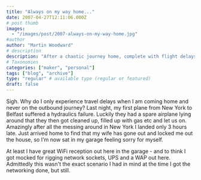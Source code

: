 ```yaml
---
title: "Always on my way home..."
date: 2007-04-27T12:11:06.000Z
# post thumb
images:
  - "/images/post/2007-always-on-my-way-home.jpg"
#author
author: "Martin Woodward"
# description
description: "After a chaotic journey home, complete with flight delays and being locked out, I find solace in my garage's WiFi."
# Taxonomies
categories: ["maker", "personal"]
tags: ["blog", "archive"]
type: "regular" # available type (regular or featured)
draft: false
---
```

Sigh.  Why do I only experience travel delays when I am coming home and never on the outbound journey?  Last night, my first plane from New York to Belfast suffered a hydraulics failure.  Luckily they had a spare airplane lying around that they then got cleaned up, filled up with gas etc and let us on.  Amazingly after all the messing around in New York I landed only 3 hours late.  Just arrived home to find that my wife has gone out and locked me out the house, so I'm now sat in my garage feeling sorry for myself. 

At least I have great WiFi reception out here in the garage - and to think I got mocked for rigging network sockets, UPS and a WAP out here.  Admittedly this wasn't the exact scenario I had in mind at the time I got the networking done, but still.